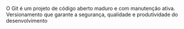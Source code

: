 O Git é um projeto de código aberto maduro e com manutenção ativa.
Versionamento que garante a segurança, qualidade e produtividade do desenvolvimento
